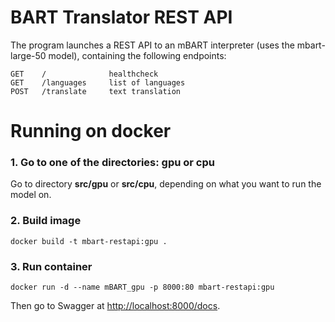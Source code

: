 # BART Translator REST API

The program launches a REST API to an mBART interpreter (uses the mbart-large-50 model), containing the following endpoints:

```
GET    /              healthcheck
GET    /languages     list of languages
POST   /translate     text translation
```

# Running on docker
### 1. Go to one of the directories: gpu or cpu
Go to directory **src/gpu** or **src/cpu**, depending on what you want to run the model on.

### 2. Build image
```
docker build -t mbart-restapi:gpu .
```

### 3. Run container
```
docker run -d --name mBART_gpu -p 8000:80 mbart-restapi:gpu
```

Then go to Swagger at [http://localhost:8000/docs](http://localhost:8000/docs).
